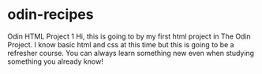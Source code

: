 # odin-recipes
Odin HTML Project 1
Hi, this is going to by my first html project in The Odin Project.
I know basic html and css at this time but this is going to be a refresher course.
You can always learn something new even when studying something you already know!
